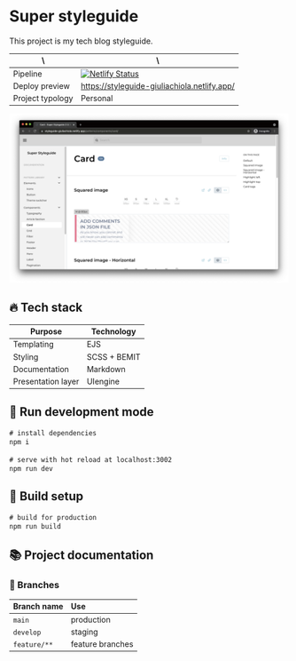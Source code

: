 # Super styleguide

This project is my tech blog styleguide.

| \                | \                                                                                                                                                                            |
|------------------|------------------------------------------------------------------------------------------------------------------------------------------------------------------------------|
| Pipeline         | [![Netlify Status](https://api.netlify.com/api/v1/badges/ef4e02ee-909c-4030-906d-8e58c79a7695/deploy-status)](https://app.netlify.com/sites/styleguide-giuliachiola/deploys) |
| Deploy preview   | https://styleguide-giuliachiola.netlify.app/                                                                                                                                 |
| Project typology | Personal                                                                                                                                                                     |

![project preview](docs/project-preview.png)

## 🔥 Tech stack

| Purpose            | Technology   |
|--------------------|--------------|
| Templating         | EJS          |
| Styling            | SCSS + BEMIT |
| Documentation      | Markdown     |
| Presentation layer | UIengine     |

## 🌊 Run development mode

```shell
# install dependencies
npm i

# serve with hot reload at localhost:3002
npm run dev
```

## 🧳 Build setup

```shell
# build for production
npm run build
```

## 📚 Project documentation

### 🌿 Branches

| Branch name  | Use              |
|:-------------|:-----------------|
| `main`       | production       |
| `develop`    | staging          |
| `feature/**` | feature branches |

